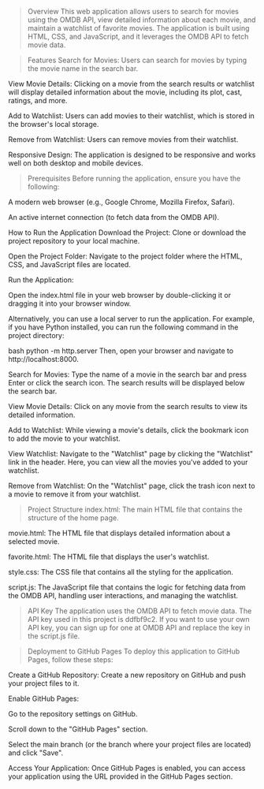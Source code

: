 > Overview
This web application allows users to search for movies using the OMDB API, view detailed information about each movie, and maintain a watchlist of favorite movies. The application is built using HTML, CSS, and JavaScript, and it leverages the OMDB API to fetch movie data.

> Features
Search for Movies: Users can search for movies by typing the movie name in the search bar.

View Movie Details: Clicking on a movie from the search results or watchlist will display detailed information about the movie, including its plot, cast, ratings, and more.

Add to Watchlist: Users can add movies to their watchlist, which is stored in the browser's local storage.

Remove from Watchlist: Users can remove movies from their watchlist.

Responsive Design: The application is designed to be responsive and works well on both desktop and mobile devices.

> Prerequisites
Before running the application, ensure you have the following:

A modern web browser (e.g., Google Chrome, Mozilla Firefox, Safari).

An active internet connection (to fetch data from the OMDB API).

How to Run the Application
Download the Project: Clone or download the project repository to your local machine.

Open the Project Folder: Navigate to the project folder where the HTML, CSS, and JavaScript files are located.

Run the Application:

Open the index.html file in your web browser by double-clicking it or dragging it into your browser window.

Alternatively, you can use a local server to run the application. For example, if you have Python installed, you can run the following command in the project directory:

bash
python -m http.server
Then, open your browser and navigate to http://localhost:8000.

Search for Movies: Type the name of a movie in the search bar and press Enter or click the search icon. The search results will be displayed below the search bar.

View Movie Details: Click on any movie from the search results to view its detailed information.

Add to Watchlist: While viewing a movie's details, click the bookmark icon to add the movie to your watchlist.

View Watchlist: Navigate to the "Watchlist" page by clicking the "Watchlist" link in the header. Here, you can view all the movies you've added to your watchlist.

Remove from Watchlist: On the "Watchlist" page, click the trash icon next to a movie to remove it from your watchlist.

> Project Structure
index.html: The main HTML file that contains the structure of the home page.

movie.html: The HTML file that displays detailed information about a selected movie.

favorite.html: The HTML file that displays the user's watchlist.

style.css: The CSS file that contains all the styling for the application.

script.js: The JavaScript file that contains the logic for fetching data from the OMDB API, handling user interactions, and managing the watchlist.

> API Key
The application uses the OMDB API to fetch movie data. The API key used in this project is ddfbf9c2. If you want to use your own API key, you can sign up for one at OMDB API and replace the key in the script.js file.

> Deployment to GitHub Pages
To deploy this application to GitHub Pages, follow these steps:

Create a GitHub Repository: Create a new repository on GitHub and push your project files to it.

Enable GitHub Pages:

Go to the repository settings on GitHub.

Scroll down to the "GitHub Pages" section.

Select the main branch (or the branch where your project files are located) and click "Save".

Access Your Application: Once GitHub Pages is enabled, you can access your application using the URL provided in the GitHub Pages section.
